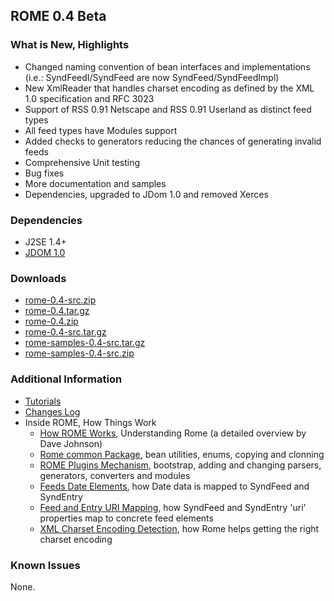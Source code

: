## ROME 0.4 Beta

### What is New, Highlights

-   Changed naming convention of bean interfaces and implementations
    (i.e.: SyndFeedI/SyndFeed are now SyndFeed/SyndFeedImpl)
-   New XmlReader that handles charset encoding as defined by the XML
    1.0 specification and RFC 3023
-   Support of RSS 0.91 Netscape and RSS 0.91 Userland as distinct feed
    types
-   All feed types have Modules support
-   Added checks to generators reducing the chances of generating
    invalid feeds
-   Comprehensive Unit testing
-   Bug fixes
-   More documentation and samples
-   Dependencies, upgraded to JDom 1.0 and removed Xerces

### Dependencies

-   J2SE 1.4+
-   [JDOM 1.0](http://www.jdom.org/)

### Downloads

-   [rome-0.4-src.zip](./rome-0.4-src.zip)
-   [rome-0.4.tar.gz](./rome-0.4.tar.gz)
-   [rome-0.4.zip](./rome-0.4.zip)
-   [rome-0.4-src.tar.gz](./rome-0.4-src.tar.gz)
-   [rome-samples-0.4-src.tar.gz](./rome-samples-0.4-src.tar.gz)
-   [rome-samples-0.4-src.zip](./rome-samples-0.4-src.zip)

### Additional Information

-   [Tutorials](./RomeV0.4Tutorials/index.html)
-   [Changes Log](../../ChangeLog.html)
-   Inside ROME, How Things Work
    -   [How ROME Works](../../HowRomeWorks/index.html), Understanding
        Rome (a detailed overview by Dave Johnson)
    -   [Rome common
        Package](../../HowRomeWorks/UnderstandingTheRomeCommonClassesAndInterfaces.html),
        bean utilities, enums, copying and clonning
    -   [ROME Plugins
        Mechanism](../../RssAndAtOMUtilitiEsROMEV0.5AndAboveTutorialsAndArticles/RssAndAtOMUtilitiEsROMEPluginsMechanism.html),
        bootstrap, adding and changing parsers, generators, converters
        and modules
    -   [Feeds Date
        Elements](../../RssAndAtOMUtilitiEsROMEV0.5AndAboveTutorialsAndArticles/FeedsDateElementsMappingToSyndFeedAndSyndEntry.html),
        how Date data is mapped to SyndFeed and SyndEntry
    -   [Feed and Entry URI
        Mapping](../../RssAndAtOMUtilitiEsROMEV0.5AndAboveTutorialsAndArticles/FeedAndEntryURIMappingHowSyndFeedAndSyndEntryUriPropertiesMapToRSSAndAtomElements.html),
        how SyndFeed and SyndEntry \'uri\' properties map to concrete
        feed elements
    -   [XML Charset Encoding
        Detection](../../RssAndAtOMUtilitiEsROMEV0.5AndAboveTutorialsAndArticles/XMLCharsetEncodingDetectionHowRssAndAtOMUtilitiEsROMEHelpsGettingTheRightCharsetEncoding.html),
        how Rome helps getting the right charset encoding

### Known Issues

None.
